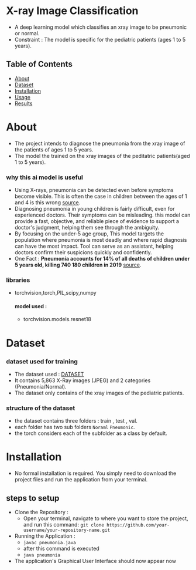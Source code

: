 # X-ray Image Classification   
- A deep learning model which classifies an xray image to be pneumonic or normal.
- Constraint : The model is specific for the pediatric patients (ages 1 to 5 years).
## Table of Contents
- [About](#about)
- [Dataset](#dataset)
- [Installation](#installation)
- [Usage](#usage)
- [Results](#results)

# About 
- The project intends to diagnose the pneumonia from the xray image of the patients of ages 1 to 5 years.
- The model the trained on the xray images of the peditatric patients(aged 1 to 5 years).
### why this ai model is useful 
 - Using X-rays, pneumonia can be detected even before symptoms become visible. This is often the case  in children between the ages of 1 and 4  is this wrong [source](https://www.ncbi.nlm.nih.gov/books/NBK525772/).
 - Diagnosing pneumonia in young children is fairly difficult, even for experienced doctors. Their symptoms can be misleading. this model can provide a fast, objective, and reliable piece of evidence to support a doctor's judgment, helping them see through the ambiguity.
 - By focusing on the under-5 age group, This model targets the population where pneumonia is most deadly and where rapid diagnosis can have the most impact. Tool can serve as an assistant, helping doctors confirm their suspicions quickly and confidently.
 - One Fact : **Pneumonia accounts for 14% of all deaths of children under 5 years old, killing 740 180 children in 2019** [source](https://www.who.int/news-room/fact-sheets/detail/pneumonia).
### libraries 
- torchvision,torch,PIL,scipy,numpy
    #### model used :
    - torchvision.models.resnet18


# Dataset 
### dataset used for training 
  - The dataset used : [DATASET](https://www.kaggle.com/datasets/paultimothymooney/chest-xray-pneumonia)
  - It contains 5,863 X-Ray images (JPEG) and 2 categories (Pneumonia/Normal).
  - The dataset only contains of the xray images of the pediatric patients.
### structure of the dataset 
  - the dataset contains three folders : train , test , val.
  - each folder has two sub folders `Noraml` `Pneumonic`.
  - the torch considers each of the subfolder as a class by default.


# Installation
- No formal installation is required. You simply need to download the project files and run the application from your terminal.
## steps to setup 
  - Clone the Repository :
    - Open your terminal, navigate to where you want to store the project, and run this command: `git clone https://github.com/your-username/your-repository-name.git`
  - Running the Application :
    - `javac pneumonia.java`
    - after this command is executed
    - `java pneumonia`
  - The application's Graphical User Interface should now appear now

  
